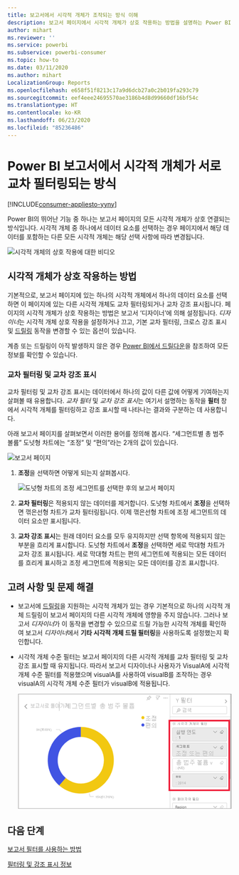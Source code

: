 ```yaml
---
title: 보고서에서 시각적 개체가 조작되는 방식 이해
description: 보고서 페이지에서 시각적 개체가 상호 작용하는 방법을 설명하는 Power BI 최종 사용자를 위한 설명서입니다.
author: mihart
ms.reviewer: ''
ms.service: powerbi
ms.subservice: powerbi-consumer
ms.topic: how-to
ms.date: 03/11/2020
ms.author: mihart
LocalizationGroup: Reports
ms.openlocfilehash: e658f51f8213c17a9d6dcb27a0c2b019fa293c79
ms.sourcegitcommit: eef4eee24695570ae3186b4d8d99660df16bf54c
ms.translationtype: HT
ms.contentlocale: ko-KR
ms.lasthandoff: 06/23/2020
ms.locfileid: "85236486"
---
```

# <a name="how-visuals-cross-filter-each-other-in-a-power-bi-report"></a>Power BI 보고서에서 시각적 개체가 서로 교차 필터링되는 방식

[!INCLUDE[consumer-appliesto-yyny](../includes/consumer-appliesto-yyny.md)]

Power BI의 뛰어난 기능 중 하나는 보고서 페이지의 모든 시각적 개체가 상호 연결되는 방식입니다. 시각적 개체 중 하나에서 데이터 요소를 선택하는 경우 페이지에서 해당 데이터를 포함하는 다른 모든 시각적 개체는 해당 선택 사항에 따라 변경됩니다. 

![시각적 개체의 상호 작용에 대한 비디오](media/end-user-interactions/interactions.gif)

## <a name="how-visuals-interact-with-each-other"></a>시각적 개체가 상호 작용하는 방법

기본적으로, 보고서 페이지에 있는 하나의 시각적 개체에서 하나의 데이터 요소를 선택하면 이 페이지에 있는 다른 시각적 개체도 교차 필터링되거나 교차 강조 표시됩니다. 페이지의 시각적 개체가 상호 작용하는 방법은 보고서 ‘디자이너’에 의해 설정됩니다.  *디자이너*는 시각적 개체 상호 작용을 설정하거나 끄고, 기본 교차 필터링, 크로스 강조 표시 및 [드릴링](end-user-drill.md) 동작을 변경할 수 있는 옵션이 있습니다. 

계층 또는 드릴링이 아직 발생하지 않은 경우 [Power BI에서 드릴다운](end-user-drill.md)을 참조하여 모든 정보를 확인할 수 있습니다. 

### <a name="cross-filtering-and-cross-highlighting"></a>교차 필터링 및 교차 강조 표시

교차 필터링 및 교차 강조 표시는 데이터에서 하나의 값이 다른 값에 어떻게 기여하는지 살펴볼 때 유용합니다. *교차 필터* 및 *교차 강조 표시*는 여기서 설명하는 동작을 **필터** 창에서 시각적 개체를 필터링하고 강조 표시할 때 나타나는 결과와 구분하는 데 사용합니다.  

아래 보고서 페이지를 살펴보면서 이러한 용어를 정의해 봅시다. “세그먼트별 총 범주 볼륨” 도넛형 차트에는 “조정” 및 “편의”라는 2개의 값이 있습니다. 

![보고서 페이지](media/end-user-interactions/power-bi-interactions-before.png)

1. **조정**을 선택하면 어떻게 되는지 살펴봅시다.

    ![도넛형 차트의 조정 세그먼트를 선택한 후의 보고서 페이지](media/end-user-interactions/power-bi-interactions-after.png)

2. **교차 필터링**은 적용되지 않는 데이터를 제거합니다. 도넛형 차트에서 **조정**을 선택하면 꺾은선형 차트가 교차 필터링됩니다. 이제 꺾은선형 차트에 조정 세그먼트의 데이터 요소만 표시됩니다. 

3. **교차 강조 표시**는 원래 데이터 요소를 모두 유지하지만 선택 항목에 적용되지 않는 부분을 흐리게 표시합니다. 도넛형 차트에서 **조정**을 선택하면 세로 막대형 차트가 교차 강조 표시됩니다. 세로 막대형 차트는 편의 세그먼트에 적용되는 모든 데이터를 흐리게 표시하고 조정 세그먼트에 적용되는 모든 데이터를 강조 표시합니다. 


## <a name="considerations-and-troubleshooting"></a>고려 사항 및 문제 해결
- 보고서에 [드릴링](end-user-drill.md)을 지원하는 시각적 개체가 있는 경우 기본적으로 하나의 시각적 개체 드릴링이 보고서 페이지의 다른 시각적 개체에 영향을 주지 않습니다. 그러나 보고서 *디자이너*가 이 동작을 변경할 수 있으므로 드릴 가능한 시각적 개체를 확인하여 보고서 *디자이너*에서 **기타 시각적 개체 드릴 필터링**을 사용하도록 설정했는지 확인합니다.
    
- 시각적 개체 수준 필터는 보고서 페이지의 다른 시각적 개체를 교차 필터링 및 교차 강조 표시할 때 유지됩니다. 따라서 보고서 디자이너나 사용자가 VisualA에 시각적 개체 수준 필터를 적용했으며 visualA를 사용하여 visualB를 조작하는 경우 visualA의 시각적 개체 수준 필터가 visualB에 적용됩니다.

    ![도넛형 차트의 조정 세그먼트를 선택한 후의 보고서 페이지](media/end-user-interactions/power-bi-visual-filters.png)

## <a name="next-steps"></a>다음 단계
[보고서 필터를 사용하는 방법](../consumer/end-user-report-filter.md)


[필터링 및 강조 표시 정보](end-user-report-filter.md)
